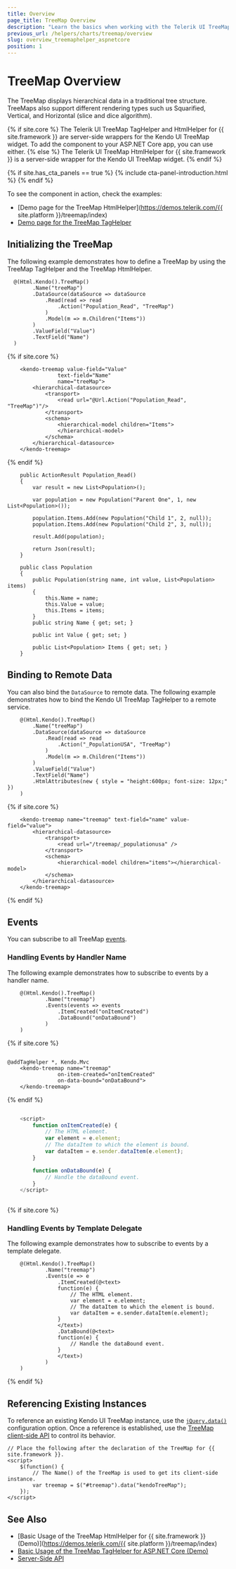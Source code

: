 ```yaml
---
title: Overview
page_title: TreeMap Overview
description: "Learn the basics when working with the Telerik UI TreeMap component for {{ site.framework }}."
previous_url: /helpers/charts/treemap/overview
slug: overview_treemaphelper_aspnetcore
position: 1
---
```


# TreeMap Overview

The TreeMap displays hierarchical data in a traditional tree structure. TreeMaps also support different rendering types such us Squarified, Vertical, and Horizontal (slice and dice algorithm).

{% if site.core %}
The Telerik UI TreeMap TagHelper and HtmlHelper for {{ site.framework }} are server-side wrappers for the Kendo UI TreeMap widget. To add the component to your ASP.NET Core app, you can use either.
{% else %}
The Telerik UI TreeMap HtmlHelper for {{ site.framework }} is a server-side wrapper for the Kendo UI TreeMap widget.
{% endif %}

{% if site.has_cta_panels == true %}
{% include cta-panel-introduction.html %}
{% endif %}

To see the component in action, check the examples:

* [Demo page for the TreeMap HtmlHelper](https://demos.telerik.com/{{ site.platform }}/treemap/index)
* [Demo page for the TreeMap TagHelper](https://demos.telerik.com/aspnet-core/treemap/tag-helper)

## Initializing the TreeMap

The following example demonstrates how to define a TreeMap by using the TreeMap TagHelper and the TreeMap HtmlHelper.

```HtmlHelper
  @(Html.Kendo().TreeMap()
        .Name("treeMap")
        .DataSource(dataSource => dataSource
            .Read(read => read
                .Action("Population_Read", "TreeMap")
            )
            .Model(m => m.Children("Items"))
        )
        .ValueField("Value")
        .TextField("Name")
  )
```
{% if site.core %}
```TagHelper
    <kendo-treemap value-field="Value" 
                text-field="Name" 
                name="treeMap">
        <hierarchical-datasource>
            <transport>
                <read url="@Url.Action("Population_Read", "TreeMap")"/>
            </transport>
            <schema>
                <hierarchical-model children="Items">
                </hierarchical-model>
            </schema>
        </hierarchical-datasource>
    </kendo-treemap>
```
{% endif %}
```Controler
    public ActionResult Population_Read()
    {
        var result = new List<Population>();

        var population = new Population("Parent One", 1, new List<Population>());

        population.Items.Add(new Population("Child 1", 2, null));
        population.Items.Add(new Population("Child 2", 3, null));

        result.Add(population);

        return Json(result);
    }
```
```Model
    public class Population
    {
        public Population(string name, int value, List<Population> items)
        {
            this.Name = name;
            this.Value = value;
            this.Items = items;
        }
        public string Name { get; set; }

        public int Value { get; set; }

        public List<Population> Items { get; set; }
    }
```

## Binding to Remote Data

You can also bind the `DataSource` to remote data. The following example demonstrates how to bind the Kendo UI TreeMap TagHelper to a remote service.

```HtmlHelper
    @(Html.Kendo().TreeMap()
        .Name("treeMap")
        .DataSource(dataSource => dataSource
            .Read(read => read
                .Action("_PopulationUSA", "TreeMap")
            )
            .Model(m => m.Children("Items"))
        )
        .ValueField("Value")
        .TextField("Name")
        .HtmlAttributes(new { style = "height:600px; font-size: 12px;" })
    )
```
{% if site.core %}
```TagHelper
    <kendo-treemap name="treemap" text-field="name" value-field="value">
        <hierarchical-datasource>
            <transport>
                <read url="/treemap/_populationusa" />
            </transport>
            <schema>
                <hierarchical-model children="items"></hierarchical-model>
            </schema>
        </hierarchical-datasource>
    </kendo-treemap>
```
{% endif %}


## Events

You can subscribe to all TreeMap [events](https://docs.telerik.com/kendo-ui/api/javascript/dataviz/ui/treemap#events).

### Handling Events by Handler Name

The following example demonstrates how to subscribe to events by a handler name.

```HtmlHelper
    @(Html.Kendo().TreeMap()
            .Name("treemap")
            .Events(events => events
                .ItemCreated("onItemCreated")
                .DataBound("onDataBound")
            )
    )
```
{% if site.core %}
```TagHelper

@addTagHelper *, Kendo.Mvc
    <kendo-treemap name="treemap" 
                on-item-created="onItemCreated" 
                on-data-bound="onDataBound">
    </kendo-treemap>

```
{% endif %}
```script.js

    <script>
        function onItemCreated(e) {
            // The HTML element.
            var element = e.element;
            // The dataItem to which the element is bound.
            var dataItem = e.sender.dataItem(e.element);
        }

        function onDataBound(e) {
            // Handle the dataBound event.
        }
    </script>
    
```

{% if site.core %}
### Handling Events by Template Delegate

The following example demonstrates how to subscribe to events by a template delegate.

```HtmlHelper
    @(Html.Kendo().TreeMap()
            .Name("treemap")
            .Events(e => e
                .ItemCreated(@<text>
                function(e) {
                    // The HTML element.
                    var element = e.element;
                    // The dataItem to which the element is bound.
                    var dataItem = e.sender.dataItem(e.element);
                }
                </text>)
                .DataBound(@<text>
                function(e) {
                    // Handle the dataBound event.
                }
                </text>)
            )
    )
```

{% endif %}

## Referencing Existing Instances

To reference an existing Kendo UI TreeMap instance, use the [`jQuery.data()`](http://api.jquery.com/jQuery.data/) configuration option. Once a reference is established, use the [TreeMap client-side API](https://docs.telerik.com/kendo-ui/api/javascript/dataviz/ui/treemap#methods) to control its behavior.

    // Place the following after the declaration of the TreeMap for {{ site.framework }}.
    <script>
        $(function() {
            // The Name() of the TreeMap is used to get its client-side instance.
            var treemap = $("#treemap").data("kendoTreeMap");
        });
    </script>

## See Also

* [Basic Usage of the TreeMap HtmlHelper for {{ site.framework }} (Demo)](https://demos.telerik.com/{{ site.platform }}/treemap/index)
* [Basic Usage of the TreeMap TagHelper for ASP.NET Core (Demo)](https://demos.telerik.com/aspnet-core/treemap/tag-helper)
* [Server-Side API](/api/treemap)
